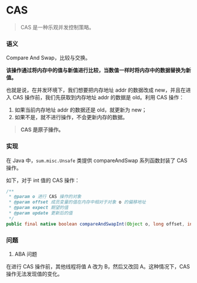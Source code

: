 # CAS

> CAS 是一种乐观并发控制策略。

### 语义

Compare And Swap，比较与交换。

**该操作通过将内存中的值与新值进行比较，当数值一样时将内存中的数据替换为新值。**

也就是说，在并发环境下，我们想要把内存地址 addr 的数据改成 new，并且在进入 CAS 操作前，我们先获取到内存地址 addr 的数据是 old。利用 CAS 操作：
1. 如果当前内存地址 addr 的数据还是 old，就更新为 new；
2. 如果不是，就不进行操作，不会更新内存的数据。

> **CAS 是原子操作。**


### 实现

在 Java 中，`sum.misc.Unsafe` 类提供 compareAndSwap 系列函数封装了 CAS 操作。

如下，对于 int 值的 CAS 操作：

```java
/**
 * @param o 进行 CAS 操作的对象
 * @param offset 成员变量的值在内存中相对于对象 o 的偏移地址
 * @param expect 期望的值
 * @param update 更新后的值
 */
public final native boolean compareAndSwapInt(Object o, long offset, int expect, int update);
```


### 问题

1. ABA 问题

在进行 CAS 操作前，其他线程将值 A 改为 B，然后又改回 A。这种情况下，CAS 操作无法发现值的变化。